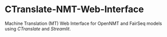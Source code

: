 # CTranslate-NMT-Web-Interface
Machine Translation (MT) Web Interface for OpenNMT and FairSeq models using *CTranslate* and *Streamlit*.
